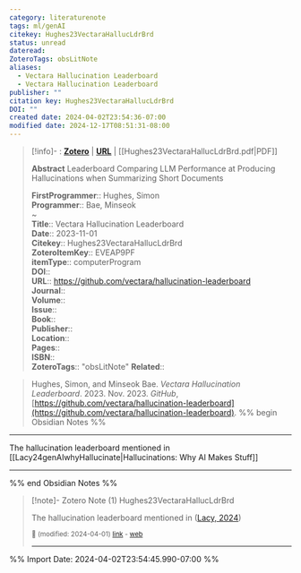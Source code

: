 ```yaml
---
category: literaturenote
tags: ml/genAI
citekey: Hughes23VectaraHallucLdrBrd
status: unread
dateread: 
ZoteroTags: obsLitNote
aliases:
  - Vectara Hallucination Leaderboard
  - Vectara Hallucination Leaderboard
publisher: ""
citation key: Hughes23VectaraHallucLdrBrd
DOI: ""
created date: 2024-04-02T23:54:36-07:00
modified date: 2024-12-17T08:51:31-08:00
---
```


> [!info]- : [**Zotero**](zotero://select/library/items/EVEAP9PF)   | [**URL**](https://github.com/vectara/hallucination-leaderboard) | [[Hughes23VectaraHallucLdrBrd.pdf|PDF]]
>
> 
> **Abstract**
> Leaderboard Comparing LLM Performance at Producing Hallucinations when Summarizing Short Documents
> 
> 
> **FirstProgrammer**:: Hughes, Simon  
> **Programmer**:: Bae, Minseok  
~    
> **Title**:: Vectara Hallucination Leaderboard  
> **Date**:: 2023-11-01  
> **Citekey**:: Hughes23VectaraHallucLdrBrd  
> **ZoteroItemKey**:: EVEAP9PF  
> **itemType**:: computerProgram  
> **DOI**::   
> **URL**:: https://github.com/vectara/hallucination-leaderboard  
> **Journal**::   
> **Volume**::   
> **Issue**::   
> **Book**::   
> **Publisher**::   
> **Location**::    
> **Pages**::   
> **ISBN**::   
> **ZoteroTags**:: "obsLitNote"
>**Related**:: 

> Hughes, Simon, and Minseok Bae. _Vectara Hallucination Leaderboard_. 2023. Nov. 2023. _GitHub_, [https://github.com/vectara/hallucination-leaderboard](https://github.com/vectara/hallucination-leaderboard).
%% begin Obsidian Notes %%
___
The hallucination leaderboard mentioned in [[Lacy24genAIwhyHallucinate|Hallucinations: Why AI Makes Stuff]]
___
%% end Obsidian Notes %%

> [!note]- Zotero Note (1)
> Hughes23VectaraHallucLdrBrd
> 
> The hallucination leaderboard mentioned in ([Lacy, 2024](zotero://select/library/items/S6W8C8MH))
> 
> <small>📝️ (modified: 2024-04-01) [link](zotero://select/library/items/SBISUVSC) - [web](http://zotero.org/users/60638/items/SBISUVSC)</small>
>  
> ---




%% Import Date: 2024-04-02T23:54:45.990-07:00 %%

